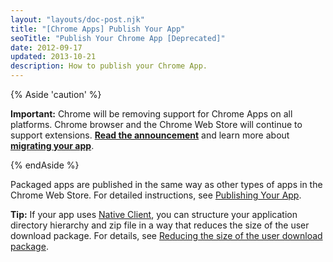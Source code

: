 ```yaml
---
layout: "layouts/doc-post.njk"
title: "[Chrome Apps] Publish Your App"
seoTitle: "Publish Your Chrome App [Deprecated]"
date: 2012-09-17
updated: 2013-10-21
description: How to publish your Chrome App.
---
```


{% Aside 'caution' %}

**Important:** Chrome will be removing support for Chrome Apps on all platforms. Chrome browser and
the Chrome Web Store will continue to support extensions. [**Read the announcement**][1] and learn
more about [**migrating your app**][2].

{% endAside %}

Packaged apps are published in the same way as other types of apps in the Chrome Web Store. For
detailed instructions, see [Publishing Your App][3].

**Tip:** If your app uses [Native Client][4], you can structure your application directory hierarchy
and zip file in a way that reduces the size of the user download package. For details, see [Reducing
the size of the user download package][5].

[1]: https://blog.chromium.org/2020/08/changes-to-chrome-app-support-timeline.html
[2]: /docs/apps/migration/
[3]: /docs/webstore/publish/
[4]: /docs/native-client/
[5]: /docs/native-client/devguide/distributing/#chrome-apps
